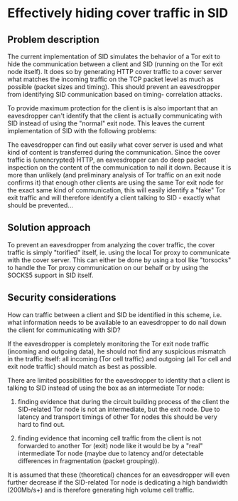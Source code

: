 
Effectively hiding cover traffic in SID
=======================================

Problem description
-------------------

The current implementation of SID simulates the behavior of a Tor exit
to hide the communication between a client and SID (running on the Tor
exit node itself). It does so by generating HTTP cover traffic to a
cover server what matches the incoming traffic on the TCP packet level
as much as possible (packet sizes and timing). This should prevent an
eavesdropper from identifying SID communication based on timing-
correlation attacks.

To provide maximum protection for the client is is also important that
an eavesdropper can't identify that the client is actually
communicating with SID instead of using the "normal" exit node. This
leaves the current implementation of SID with the following problems:

The eavesdropper can find out easily what cover server is used and what
kind of content is transferred during the communication. Since the
cover traffic is (unencrypted) HTTP, an eavesdropper can do deep packet
inspection on the content of the communication to nail it down. Because
it is more than unlikely (and preliminary analysis of Tor traffic on an
exit node confirms it) that enough other clients are using the same Tor
exit node for the exact same kind of communication, this will easily
identify a "fake" Tor exit traffic and will therefore identify a client
talking to SID - exactly what should be prevented...

Solution approach
-----------------

To prevent an eavesdropper from analyzing the cover traffic, the cover
traffic is simply "torified" itself, ie. using the local Tor proxy to
communicate with the cover server. This can either be done by using a
tool like "torsocks" to handle the Tor proxy communication on our
behalf or by using the SOCKS5 support in SID itself.  

Security considerations
-----------------------

How can traffic between a client and SID be identified in this scheme,
i.e. what information needs to be available to an eavesdropper to do
nail down the client for communicating with SID?

If the eavesdropper is completely monitoring the Tor exit node traffic
(incoming and outgoing data), he should not find any suspicious
mismatch in the traffic itself: all incoming (Tor cell traffic) and
outgoing (all Tor cell and exit node traffic) should match as best
as possible. 

There are limited possibilities for the eavesdropper to identity that a
client is talking to SID instead of using the box as an intermediate
Tor node:

1. finding evidence that during the circuit building process of the
   client the SID-related Tor node is not an intermediate, but the exit
   node. Due to latency and transport timings of other Tor nodes this
   should be very hard to find out.

2. finding evidence that incoming cell traffic from the client is not
   forwarded to another Tor (exit) node like it would be by a "real"
   intermediate Tor node (maybe due to latency and/or detectable
   differences in fragmentation (packet grouping)).

It is assumed that these (theoretical) chances for an eavesdropper will
even further decrease if the SID-related Tor node is dedicating a high
bandwidth (200Mb/s+) and is therefore generating high volume cell
traffic.
 